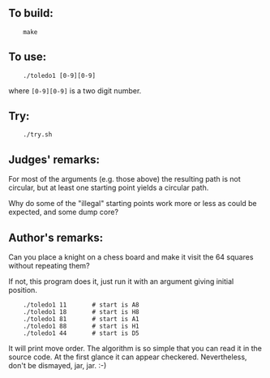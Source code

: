 ## To build:

``` <!---sh-->
    make
```


## To use:

``` <!---sh-->
    ./toledo1 [0-9][0-9]
```

where `[0-9][0-9]` is a two digit number.


## Try:

``` <!---sh-->
    ./try.sh
```


## Judges' remarks:

For most of the arguments (e.g. those above) the resulting path
is not circular, but at least one starting point yields a circular path.

Why do some of the "illegal" starting points work more or less as could
be expected, and some dump core?


## Author's remarks:

Can you place a knight on a chess board and make it
visit the 64 squares without repeating them?

If not, this program does it, just run it with an argument
giving initial position.

``` <!---sh-->
    ./toledo1 11       # start is A8
    ./toledo1 18       # start is H8
    ./toledo1 81       # start is A1
    ./toledo1 88       # start is H1
    ./toledo1 44       # start is D5
```

It will print move order. The algorithm is so simple that you can read
it in the source code.  At the first glance it can appear checkered.
Nevertheless, don't be dismayed, jar, jar.  :-)


<!--

    Copyright © 1984-2024 by Landon Curt Noll. All Rights Reserved.

    You are free to share and adapt this file under the terms of this license:

	Creative Commons Attribution-ShareAlike 4.0 International (CC BY-SA 4.0)

    For more information, see:

	https://creativecommons.org/licenses/by-sa/4.0/

-->
